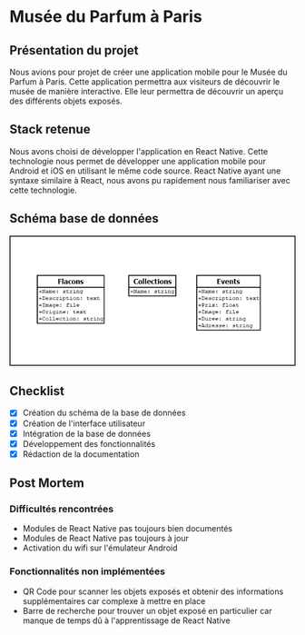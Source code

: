 # Musée du Parfum à Paris

## Présentation du projet

Nous avions pour projet de créer une application mobile pour le Musée du Parfum à Paris. Cette application permettra aux visiteurs de découvrir le musée de manière interactive. Elle leur permettra de découvrir un aperçu des différents objets exposés.

## Stack retenue 

Nous avons choisi de développer l'application en React Native. Cette technologie nous permet de développer une application mobile pour Android et iOS en utilisant le même code source. React Native ayant une syntaxe similaire à React, nous avons pu rapidement nous familiariser avec cette technologie.

## Schéma base de données

![Schéma de la base de données](schema_bdd.png)

## Checklist

- [x] Création du schéma de la base de données
- [x] Création de l'interface utilisateur
- [x] Intégration de la base de données
- [x] Développement des fonctionnalités
- [x] Rédaction de la documentation

## Post Mortem
### Difficultés rencontrées

- Modules de React Native pas toujours bien documentés
- Modules de React Native pas toujours à jour
- Activation du wifi sur l'émulateur Android

### Fonctionnalités non implémentées

- QR Code pour scanner les objets exposés et obtenir des informations supplémentaires car complexe à mettre en place
- Barre de recherche pour trouver un objet exposé en particulier car manque de temps dû à l'apprentissage de React Native



